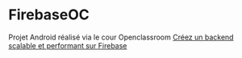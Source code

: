 # FirebaseOC

Projet Android réalisé via le cour Openclassroom [Créez un backend scalable et performant sur Firebase](https://openclassrooms.com/fr/courses/4872916-creez-un-backend-scalable-et-performant-sur-firebase)
